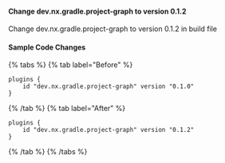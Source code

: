 #### Change dev.nx.gradle.project-graph to version 0.1.2

Change dev.nx.gradle.project-graph to version 0.1.2 in build file

#### Sample Code Changes

{% tabs %}
{% tab label="Before" %}

```text {% fileName="build.gradle" %}
plugins {
	id "dev.nx.gradle.project-graph" version "0.1.0"
}
```

{% /tab %}
{% tab label="After" %}

```text {% fileName="build.gradle" %}
plugins {
    id "dev.nx.gradle.project-graph" version "0.1.2"
}
```

{% /tab %}
{% /tabs %}
